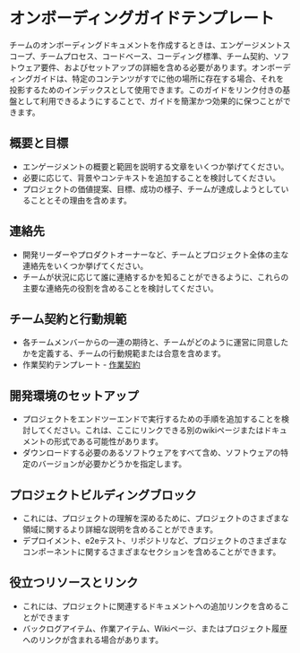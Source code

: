 # オンボーディングガイドテンプレート

チームのオンボーディングドキュメントを作成するときは、エンゲージメントスコープ、チームプロセス、コードベース、コーディング標準、チーム契約、ソフトウェア要件、およびセットアップの詳細を含める必要があります。オンボーディングガイドは、特定のコンテンツがすでに他の場所に存在する場合、それを投影するためのインデックスとして使用できます。このガイドをリンク付きの基盤として利用できるようにすることで、ガイドを簡潔かつ効果的に保つことができます。

## 概要と目標

* エンゲージメントの概要と範囲を説明する文章をいくつか挙げてください。
* 必要に応じて、背景やコンテキストを追加することを検討してください。
* プロジェクトの価値提案、目標、成功の様子、チームが達成しようとしていることとその理由を含めます。

## 連絡先

* 開発リーダーやプロダクトオーナーなど、チームとプロジェクト全体の主な連絡先をいくつか挙げてください。
* チームが状況に応じて誰に連絡するかを知ることができるように、これらの主要な連絡先の役割を含めることを検討してください。

## チーム契約と行動規範

* 各チームメンバーからの一連の期待と、チームがどのように運営に同意したかを定義する、チームの行動規範または合意を含めます。
* 作業契約テンプレート - [作業契約](../../agile-development/team-agreements/working-agreements.md)

## 開発環境のセットアップ

* プロジェクトをエンドツーエンドで実行するための手順を追加することを検討してください。これは、ここにリンクできる別のwikiページまたはドキュメントの形式である可能性があります。
* ダウンロードする必要のあるソフトウェアをすべて含め、ソフトウェアの特定のバージョンが必要かどうかを指定します。

## プロジェクトビルディングブロック

* これには、プロジェクトの理解を深めるために、プロジェクトのさまざまな領域に関するより詳細な説明を含めることができます。
* デプロイメント、e2eテスト、リポジトリなど、プロジェクトのさまざまなコンポーネントに関するさまざまなセクションを含めることができます。

## 役立つリソースとリンク

* これには、プロジェクトに関連するドキュメントへの追加リンクを含めることができます
* バックログアイテム、作業アイテム、Wikiページ、またはプロジェクト履歴へのリンクが含まれる場合があります。
